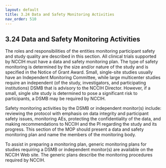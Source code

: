 ```yaml
---
layout: default
title: 3.24 Data and Safety Monitoring Activities
nav_order: 510
---
```


## 3.24 Data and Safety Monitoring Activities

The roles and responsibilities of the entities monitoring participant
safety and study quality are described in this section. All clinical
trials supported by NCCIH must have a data and safety monitoring plan.
The type of safety monitoring is determined by the size and/or nature of
the study and is specified in the Notice of Grant Award. Small,
single-site studies usually have an Independent Monitoring Committee,
while large multicenter studies require an independent (of the study,
investigators, and participating institutions) DSMB that is advisory to
the NCCIH Director. However, if a small, single site study is determined
to pose a significant risk to participants, a DSMB may be required by
NCCIH.

Safety monitoring activities by the DSMB or independent monitor(s)
include: reviewing the protocol with emphasis on data integrity and
participant safety issues, monitoring AEs, protecting the
confidentiality of the data, and making recommendations to NCCIH and the
PI regarding the study and its progress. This section of the MOP should
present a data and safety monitoring plan and name the members of the
monitoring body.

To assist in preparing a monitoring plan, generic monitoring plans for
studies requiring a DSMB or independent monitor(s) are available on the
NCCIH Web site. The generic plans describe the monitoring procedures
required by NCCIH.

